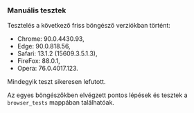 ### Manuális tesztek

Tesztelés a következő friss böngésző verziókban történt: 

- Chrome: 90.0.4430.93, 
- Edge: 90.0.818.56, 
- Safari: 13.1.2 (15609.3.5.1.3),
- FireFox: 88.0.1,
- Opera: 76.0.4017.123.

Mindegyik teszt sikeresen lefutott. 

Az egyes böngészőkben elvégzett pontos lépések és tesztek a `browser_tests` mappában találhatóak.